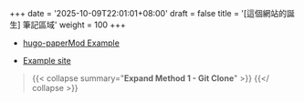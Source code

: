 +++
date = '2025-10-09T22:01:01+08:00'
draft = false
title = '[這個網站的誕生] 筆記區域'
weight = 100
+++

* [hugo-paperMod Example](https://github.com/adityatelange/hugo-PaperMod/tree/exampleSite)

* [Example site](https://adityatelange.github.io/hugo-PaperMod/)


> {{< collapse summary="**Expand Method 1 - Git Clone**" >}}
{{</ collapse >}}
